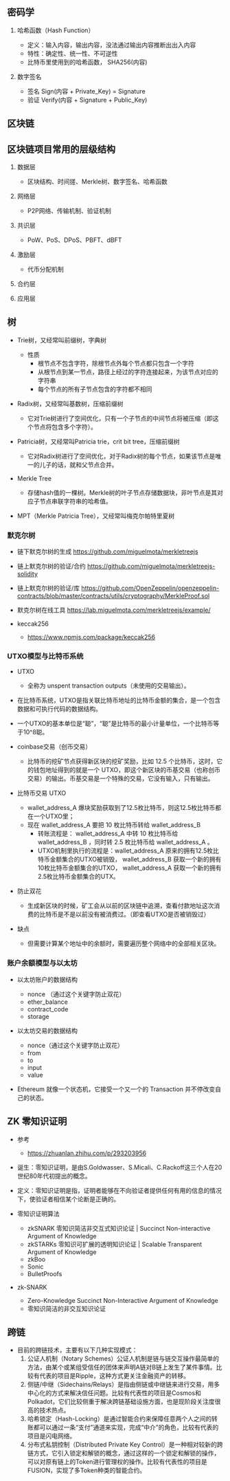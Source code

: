 ## 密码学
1. 哈希函数（Hash Function）
    - 定义：输入内容，输出内容，没法通过输出内容推断出出入内容
    - 特性：确定性、统一性、不可逆性
    - 比特币里使用到的哈希函数， SHA256(内容)

2. 数字签名
    - 签名 Sign(内容 + Private_Key) = Signature
    - 验证 Verify(内容 + Signature + Public_Key)


## 区块链
## 区块链项目常用的层级结构
1. 数据层
    - 区块结构、时间搓、Merkle树、数字签名、哈希函数

2. 网络层
    - P2P网络、传输机制、验证机制

3. 共识层
    - PoW、PoS、DPoS、PBFT、dBFT

4. 激励层
    - 代币分配机制

5. 合约层

6. 应用层

## 树
- Trie树，又经常叫前缀树，字典树
    - 性质
        - 根节点不包含字符，除根节点外每个节点都只包含一个字符
        - 从根节点到某一节点，路径上经过的字符连接起来，为该节点对应的字符串
        - 每个节点的所有子节点包含的字符都不相同

- Radix树，又经常叫基数树，压缩前缀树
    - 它对Trie树进行了空间优化，只有一个子节点的中间节点将被压缩（即这个节点将包含多个字符）。

- Patricia树，又经常叫Patricia trie，crit bit tree，压缩前缀树
    - 它对Radix树进行了空间优化，对于Radix树的每个节点，如果该节点是唯一的儿子的话，就和父节点合并。

- Merkle Tree
    - 存储hash值的一棵树。Merkle树的叶子节点存储数据块，非叶节点是其对应子节点串联字符串的哈希值。

- MPT（Merkle Patricia Tree），又经常叫梅克尔帕特里夏树
    
### 默克尔树
- 链下默克尔树的生成       https://github.com/miguelmota/merkletreejs
- 链上默克尔树的验证/合约   https://github.com/miguelmota/merkletreejs-solidity
- 链上默克尔树的验证/库     https://github.com/OpenZeppelin/openzeppelin-contracts/blob/master/contracts/utils/cryptography/MerkleProof.sol
- 默克尔树在线工具          https://lab.miguelmota.com/merkletreejs/example/

- keccak256
    - https://www.npmjs.com/package/keccak256

### UTXO模型与比特币系统
- UTXO 
    - 全称为 unspent transaction outputs（未使用的交易输出）。

- 在比特币系统，UTXO是指关联比特币地址的比特币金额的集合，是一个包含数据和可执行代码的数据结构。

- 一个UTXO的基本单位是“聪”，“聪”是比特币的最小计量单位，一个比特币等于10^8聪。

- coinbase交易（创币交易）
    - 比特币的挖矿节点获得新区块的挖矿奖励，比如 12.5 个比特币，这时，它的钱包地址得到的就是一个 UTXO，即这个新区块的币基交易（也称创币交易）的输出。币基交易是一个特殊的交易，它没有输入，只有输出。

- 比特币交易 UTXO
    - wallet_address_A 爆块奖励获取到了12.5枚比特币，则这12.5枚比特币都在一个UTXO里；
    - 现在 wallet_address_A 要把 10 枚比特币转给 wallet_address_B 
        - 转账流程是： wallet_address_A 中转 10 枚比特币给 wallet_address_B ，同时转 2.5 枚比特币给 wallet_address_A 。
        - UTXO机制里执行的流程是：wallet_address_A 原来的拥有12.5枚比特币金额集合的UTXO被销毁， wallet_address_B 获取一个新的拥有10枚比特币金额集合的UTXO， wallet_address_A 获取一个新的拥有2.5枚比特币金额集合的UTX。

- 防止双花
    - 生成新区块的时候，矿工会从以前的区块链中追溯，查看付款地址这次消费的比特币是不是以前没有被消费过。（即查看UTXO是否被销毁过）

- 缺点
    - 但需要计算某个地址中的余额时，需要遍历整个网络中的全部相关区块。

### 账户余额模型与以太坊
- 以太坊账户的数据结构
    - nonce （通过这个关键字防止双花）
    - ether_balance
    - contract_code
    - storage

- 以太坊交易的数据结构
    - nonce（通过这个关键字防止双花）
    - from
    - to
    - input
    - value

- Ethereum 就像一个状态机，它接受一个又一个的 Transaction 并不停改变自己的状态。

## ZK 零知识证明
- 参考
    - https://zhuanlan.zhihu.com/p/293203956

- 诞生：零知识证明，是由S.Goldwasser、S.Micali、C.Rackoff这三个人在20世纪80年代初提出的概念。
- 定义：零知识证明是指，证明者能够在不向验证者提供任何有用的信息的情况下，使验证者相信某个论断是正确的。

- 零知识证明算法
    - zkSNARK   零知识简洁非交互式知识论证 | Succinct Non-interactive Argument of Knowledge
    - zkSTARKs  零知识可扩展的透明知识论证 | Scalable Transparent Argument of Knowledge
    - zkBoo
    - Sonic
    - BulletProofs


- zk-SNARK
    - Zero-Knowledge Succinct Non-Interactive Argument of Knowledge
    - 零知识简洁的非交互知识论证

## 跨链
- 目前的跨链技术，主要有以下几种实现模式：
    1. 公证人机制（Notary Schemes）公证人机制是链与链交互操作最简单的方法，由某个或某组受信任的团体来声明A链对B链上发生了某件事情。比较有代表的项目是Ripple，这种方式更关注金融资产的转移。
    2. 侧链/中继（Sidechains/Relays）是指由侧链或中继链来进行交易，用多中心化的方式来解决信任问题。比较有代表性的项目是Cosmos和Polkadot，它们比较侧重于解决跨链基础设施方面，也是现阶段关注度很高的技术热点。
    3. 哈希锁定（Hash-Locking）是通过智能合约来保障任意两个人之间的转账都可以通过一条“支付”通道来实现，完成“中介”的角色，比较有代表的项目是闪电网络。
    4. 分布式私钥控制（Distributed Private Key Control）是一种相对较新的跨链方式，它引入锁定和解锁的概念，通过这样的一个锁定和解锁的操作，可以对原有链上的Token进行管理权的操作。比较有代表性的项目是FUSION，实现了多Token种类的智能合约。

